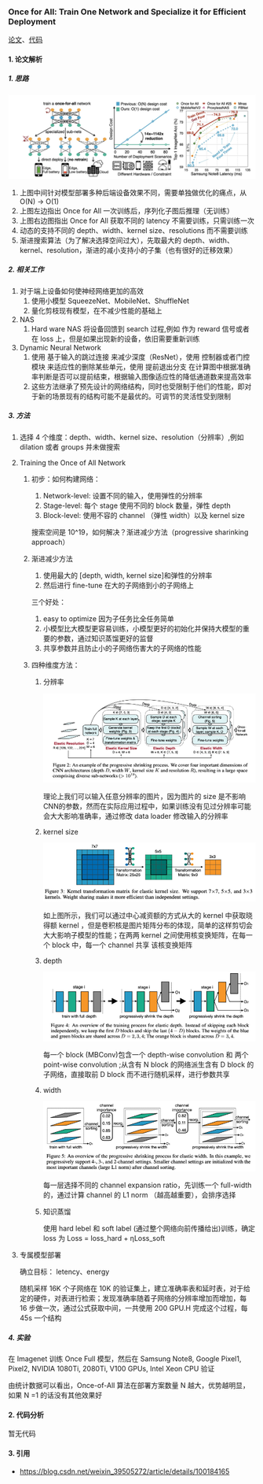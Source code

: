 ### Once for All: Train One Network and Specialize it for Efficient Deployment

[论文](https://arxiv.org/pdf/1908.09791.pdf)、[代码]()

#### 1. 论文解析

##### 1. 思路

![](./images/image-20190903110901772.png)

1. 上图中间针对模型部署多种后端设备效果不同，需要单独做优化的痛点，从 O(N) -> O(1)
2. 上图左边指出 Once for All 一次训练后，序列化子图后推理（无训练）
3. 上图右边图指出 Once for All 获取不同的 latency 不需要训练，只需训练一次
4. 动态的支持不同的 depth、width、kernel size、resolutions 而不需要训练
5. 渐进搜索算法（为了解决选择空间过大），先取最大的 depth、width、kernel、resolution，渐进的减小支持小的子集（也有很好的迁移效果）

##### 2. 相关工作

1. 对于端上设备如何使神经网络更加的高效
   1. 使用小模型 SqueezeNet、MobileNet、ShuffleNet
   2. 量化剪枝现有模型，在不减少性能的基础上
2. NAS 
   1. Hard ware NAS 将设备回馈到 search 过程,例如 作为 reward 信号或者在 loss 上，但是如果出现新的设备，依旧需要重新训练
3. Dynamic Neural Network
   1. 使用 基于输入的跳过连接 来减少深度（ResNet），使用 控制器或者门控模块 来适应性的删除某些单元，使用 提前退出分支 在计算图中根据准确率判断是否可以提前结束，根据输入图像适应性的降低通道数来提高效率
   2. 这些方法继承了预先设计的网络结构，同时也受限制于他们的性能，即对于新的场景现有的结构可能不是最优的。可调节的灵活性受到限制
     

##### 3. 方法

1. 选择 4 个维度：depth、width、kernel size、resolution（分辨率）,例如 dilation 或者 groups 并未做搜索

2. Training the Once of All Network

   1. 初步：如何构建网络：

      1. Network-level: 设置不同的输入，使用弹性的分辨率
      2. Stage-level: 每个 stage 使用不同的 block 数量，弹性 depth
      3. Block-level: 使用不容的 channel （弹性 width）以及 kernel size

      搜索空间是 10^19，如何解决？渐进减少方法（progressive sharinking approach）

   2. 渐进减少方法

      1. 使用最大的 [depth, width, kernel size]和弹性的分辨率
      2. 然后进行 fine-tune 在大的子网络到小的子网络上

      三个好处：

      1. easy to optimize 因为子任务比全任务简单
      2. 小模型比大模型更容易训练，小模型更好的初始化并保持大模型的重要的参数，通过知识蒸馏更好的监督 
      3. 共享参数并且防止小的子网络伤害大的子网络的性能

   3. 四种维度方法：

      1. 分辨率

         ![](./images/image-20190903142729565.png)

         理论上我们可以输入任意分辨率的图片，因为图片的 size 是不影响CNN的参数，然而在实际应用过程中，如果训练没有见过分辨率可能会大大影响准确率，通过修改 data loader 修改输入的分辨率

      2. kernel size

         ![](./images/image-20190903145335732.png)

         如上图所示，我们可以通过中心减资额的方式从大的 kernel 中获取晓得额 kernel ，但是卷积核是图片矩阵分布的体现，简单的这样剪切会大大影响子模型的性能；在两两 kernel  之间使用核变换矩阵，在每一个 block 中，每一个 channel 共享 该核变换矩阵 

      3. depth

         ![](./images/image-20190903150217877.png)

         每一个 block (MBConv)包含一个 depth-wise convolution 和 两个 point-wise convolution ;从含有 N  block 的网络派生含有 D block 的子网络，直接取前 D block 而不进行随机采样，进行参数共享

      4. width

         ![](./images/image-20190903151730226.png)

         每一层选择不同的 channel expansion ratio，先训练一个  full-width 的，通过计算 channel 的  L1 norm （越高越重要），会排序选择

      5. 知识蒸馏

         使用 hard lebel 和 soft label (通过整个网络向前传播给出)训练，确定loss 为 Loss = loss_hard + ηLoss_soft

3. 专属模型部署

   确立目标： letency、energy

   随机采样  16K 个子网络在 10K 的验证集上，建立准确率表和延时表，对于给定的硬件，对表进行检索；发现准确率随着子网络的分辨率增加而增加，每 16 步做一次，通过公式获取中间，一共使用 200 GPU.H 完成这个过程，每 45s 一个结构

##### 4. 实验

在 Imagenet 训练 Once Full 模型，然后在 Samsung Note8, Google Pixel1, Pixel2, NVIDIA 1080Ti, 2080Ti, V100 GPUs, Intel Xeon CPU 验证

由统计数据可以看出，Once-of-All 算法在部署方案数量 N 越大，优势越明显，如果 N =1 的话没有其他效果好



#### 2. 代码分析

暂无代码

#### 3. 引用

- https://blog.csdn.net/weixin_39505272/article/details/100184165

